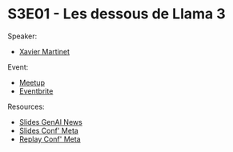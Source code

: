 
# S3E01 - Les dessous de Llama 3

Speaker:
- [Xavier Martinet](https://www.linkedin.com/in/xaviermartinet)

Event:
- [Meetup](https://www.meetup.com/generative-ai-nantes/events/302161003/)
- [Eventbrite](https://www.eventbrite.com/e/s3e1-conf-par-meta-les-dessous-de-llama-3-tickets-945206156057)

Resources:
- [Slides GenAI News](./genai-news.pdf)
- [Slides Conf' Meta](./from-zero-to-llama3.pdf)
- [Replay Conf' Meta](https://youtu.be/oQlXSCt9SrA)
